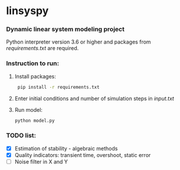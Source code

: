 # linsyspy
### Dynamic linear system modeling project

Python interpreter version 3.6 or higher and packages from *requirements.txt* are required.

### Instruction to run:
1. Install packages: 
    ```bash
     pip install -r requirements.txt
    ``` 
2. Enter initial conditions and number of simulation steps in *input.txt*

3. Run model:
    ```bash
    python model.py
    ``` 
### TODO list:
- [X] Estimation of stability - algebraic methods
- [X] Quality indicators: transient time, overshoot, static error
- [ ] Noise filter in X and Y